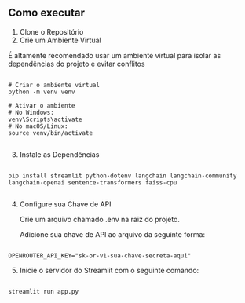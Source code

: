 <h2> Como executar </h3>

1.  Clone o Repositório
2.  Crie um Ambiente Virtual

  É altamente recomendado usar um ambiente virtual para isolar as dependências do projeto e evitar conflitos
  


```

# Criar o ambiente virtual
python -m venv venv

# Ativar o ambiente
# No Windows:
venv\Scripts\activate
# No macOS/Linux:
source venv/bin/activate


```

3. Instale as Dependências

```

pip install streamlit python-dotenv langchain langchain-community langchain-openai sentence-transformers faiss-cpu


```


4. Configure sua Chave de API

   Crie um arquivo chamado .env na raiz do projeto.
  
   Adicione sua chave de API ao arquivo da seguinte forma:



```

OPENROUTER_API_KEY="sk-or-v1-sua-chave-secreta-aqui"

```


5. Inicie o servidor do Streamlit com o seguinte comando:

```

streamlit run app.py

```








